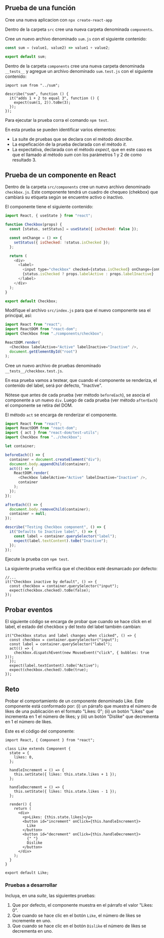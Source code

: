## Prueba de una función

Cree una nueva aplicacion con `npx create-react-app`

Dentro de la carpeta `src` cree una nueva carpeta denominada `components`.

Cree un nuevo archivo denominado `sum.js` con el siguiente contenido:

```javascript
const sum = (value1, value2) => value1 + value2;

export default sum;
```

Dentro de la carpeta `components` cree una nueva carpeta denominada `__tests__` y agregue un archivo denominado `sum.test.js` con el siguiente contenido:

```
import sum from "../sum";

describe("sum", function () {
  it("adds 1 + 2 to equal 3", function () {
    expect(sum(1, 2)).toBe(3);
  });
});
```
Para ejecutar la prueba corra el comando `npm test`.

En esta prueba se pueden identificar varios elementos:

* La suite de pruebas que se declara con el método _describe_.
* La espeficación de la prueba declarada con el método _it_.
* La expectativa, declarada con el método _expect_, que en este caso es que el llamado al método _sum_ con los parámetros 1 y 2 de como resultado 3.

## Prueba de un componente en React

Dentro de la carpeta `src/components` cree un nuevo archivo denominado `checkbox.js`. Este componente tendrá un cuadro de chequeo (chekbox) que cambiará su etiqueta según se encuentre activo o inactivo.

El componente tiene el siguiente contenido:

```javascript
import React, { useState } from "react";

function Checkbox(props) {
  const [status, setStatus] = useState({ isChecked: false });

  const onChange = () => {
    setStatus({ isChecked: !status.isChecked });
  };

  return (
    <div>
      <label>
        <input type="checkbox" checked={status.isChecked} onChange={onChange} />
        {status.isChecked ? props.labelActive : props.labelInactive}
      </label>
    </div>
  );
}

export default Checkbox;
```

Modifique el archivo `src/index.js` para que el nuevo componente sea el principal, así: 

```javascript
import React from "react";
import ReactDOM from "react-dom";
import Checkbox from "./components/checkbox";

ReactDOM.render(
  <Checkbox labelActive="Active" labelInactive="Inactive" />,
  document.getElementById("root")
);
```

Cree un nuevo archivo de pruebas denominado `__tests__/checkbox.test.js`.

En esa prueba vamos a testear, que cuando el componente se renderiza, el contenido del label, será por defecto, "Inactive". 

Nótese que antes de cada prueba (ver método `beforeEach`), se asocia el componente a un nuevo `div`. Luego de cada prueba (ver método `afterEach`) el componente se retira del DOM.

El método `act` se encarga de renderizar el componente.

```javascript
import React from "react";
import ReactDOM from "react-dom";
import { act } from "react-dom/test-utils";
import Checkbox from "../checkbox";

let container;

beforeEach(() => {
  container = document.createElement("div");
  document.body.appendChild(container);
  act(() => {
    ReactDOM.render(
      <Checkbox labelActive="Active" labelInactive="Inactive" />,
      container
    );
  });
});

afterEach(() => {
  document.body.removeChild(container);
  container = null;
});

describe("Testing Checkbox component", () => {
  it("Defaults to Inactive label", () => {
    const label = container.querySelector("label");
    expect(label.textContent).toBe("Inactive");
  });
});

```

Ejecute la prueba con `npm test`.

La siguiente prueba verifica que el checkbox esté desmarcado por defecto:

```
//...
it("Checkbox inactive by default", () => {
  const checkbox = container.querySelector("input");
  expect(checkbox.checked).toBe(false);
});
```

## Probar eventos

El siguiente código se encarga de probar que cuando se hace click en el label, el estado del checkbox y del texto del label también cambian:

```
it("Checkbox status and label changes when clicked", () => {
  const checkbox = container.querySelector("input");
  const label = container.querySelector("label");
  act(() => {
    checkbox.dispatchEvent(new MouseEvent("click", { bubbles: true }));
  });
  expect(label.textContent).toBe("Active");
  expect(checkbox.checked).toBe(true);
});
```

## Reto

Probar el comportamiento de un componente denominado Like. Este componente está conformado por: (i) un párrafo que muestra el número de likes de una publicación en el formato "Likes: 0"; (ii) un botón "Likes" que incrementa en 1 el número de likes; y (iii) un botón "Dislike" que decrementa en 1 el número de likes. 

Este es el código del componente:

```
import React, { Component } from "react";

class Like extends Component {
  state = {
    likes: 0,
  };

  handleIncrement = () => {
    this.setState({ likes: this.state.likes + 1 });
  };

  handleDecrement = () => {
    this.setState({ likes: this.state.likes - 1 });
  };

  render() {
    return (
      <div>
        <p>Likes: {this.state.likes}</p>
        <button id="increment" onClick={this.handleIncrement}>
          Like
        </button>
        <button id="decrement" onClick={this.handleDecrement}>
          {" "}
          Dislike
        </button>
      </div>
    );
  }
}

export default Like;
```

### Pruebas a desarrollar

Incluya, en una _suite_, las siguientes pruebas:

1. Que por defecto, el componente muestra en el párrafo el valor "Likes: 0".
2. Que cuando se hace clic en el botón `Like`, el número de likes se incremente en uno.
3. Que cuando se hace clic en el botón `Dislike` el número de likes se decrementa en uno.



